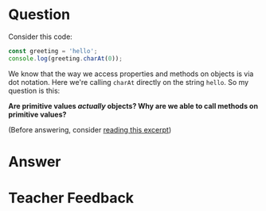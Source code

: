 # Question
Consider this code:

```js
const greeting = 'hello';
console.log(greeting.charAt(0));
```

We know that the way we access properties and methods on objects is via dot notation. Here we're calling `charAt` directly on the string `hello`. So my question is this:

**Are primitive values *actually* objects? Why are we able to call methods on primitive values?**

(Before answering, consider [reading this excerpt](https://gist.github.com/MostlyFocusedMike/631235a99c6fda6159290d6032523f8c))

# Answer


# Teacher Feedback